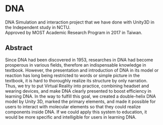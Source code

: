 # DNA #  
DNA Simulation and interaction project that we have done with Unity3D in the Independent study in NCTU.  
Approved by MOST Academic Research Program in 2017 in Taiwan.
  
 ## Abstract  
   
Since DNA had been discovered in 1953, researches in DNA had become prosperous in various fields, therefore an indispensable knowledge in textbook. However, the presentation and introduction of DNA in its model or reaction has long being restricted to words or simple picture in the textbook, it is hard to thoroughly realize its structure by only narration. Thus, we try to put Virtual Reality into practice, combining headset and wearing devices, and make DNA clearly presented to boost efficiency in learning DNA. In the way to fulfill this goal, we created a double-helix DNA model by Unity 3D, marked the primary elements, and made it possible for users to interact with molecular elements so that they could realize components inside DNA. If we could apply this system to education, it would be more specific and intelligible for users in learning DNA.  
